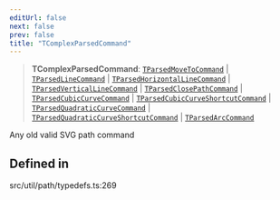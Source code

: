 ```yaml
---
editUrl: false
next: false
prev: false
title: "TComplexParsedCommand"
---
```


> **TComplexParsedCommand**: [`TParsedMoveToCommand`](/api/namespaces/util/type-aliases/tparsedmovetocommand/) \| [`TParsedLineCommand`](/api/namespaces/util/type-aliases/tparsedlinecommand/) \| [`TParsedHorizontalLineCommand`](/api/namespaces/util/type-aliases/tparsedhorizontallinecommand/) \| [`TParsedVerticalLineCommand`](/api/namespaces/util/type-aliases/tparsedverticallinecommand/) \| [`TParsedClosePathCommand`](/api/namespaces/util/type-aliases/tparsedclosepathcommand/) \| [`TParsedCubicCurveCommand`](/api/namespaces/util/type-aliases/tparsedcubiccurvecommand/) \| [`TParsedCubicCurveShortcutCommand`](/api/namespaces/util/type-aliases/tparsedcubiccurveshortcutcommand/) \| [`TParsedQuadraticCurveCommand`](/api/namespaces/util/type-aliases/tparsedquadraticcurvecommand/) \| [`TParsedQuadraticCurveShortcutCommand`](/api/namespaces/util/type-aliases/tparsedquadraticcurveshortcutcommand/) \| [`TParsedArcCommand`](/api/namespaces/util/type-aliases/tparsedarccommand/)

Any old valid SVG path command

## Defined in

src/util/path/typedefs.ts:269
